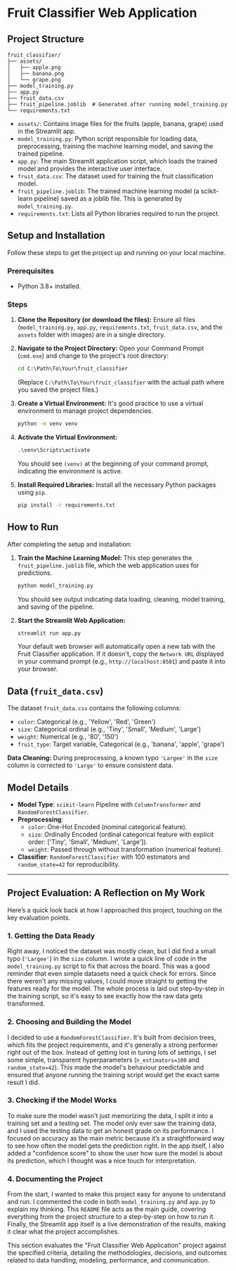 # Fruit Classifier Web Application

## Project Structure

```
fruit_classifier/
├── assets/
│   ├── apple.png
│   ├── banana.png
│   └── grape.png
├── model_training.py
├── app.py
├── fruit_data.csv
├── fruit_pipeline.joblib  # Generated after running model_training.py
└── requirements.txt
```

-   `assets/`: Contains image files for the fruits (apple, banana, grape) used in the Streamlit app.
-   `model_training.py`: Python script responsible for loading data, preprocessing, training the machine learning model, and saving the trained pipeline.
-   `app.py`: The main Streamlit application script, which loads the trained model and provides the interactive user interface.
-   `fruit_data.csv`: The dataset used for training the fruit classification model.
-   `fruit_pipeline.joblib`: The trained machine learning model (a scikit-learn pipeline) saved as a joblib file. This is generated by `model_training.py`.
-   `requirements.txt`: Lists all Python libraries required to run the project.

## Setup and Installation

Follow these steps to get the project up and running on your local machine.

### Prerequisites

-   Python 3.8+ installed.

### Steps

1.  **Clone the Repository (or download the files):**
    Ensure all files (`model_training.py`, `app.py`, `requirements.txt`, `fruit_data.csv`, and the `assets` folder with images) are in a single directory.

2.  **Navigate to the Project Directory:**
    Open your Command Prompt (`cmd.exe`) and change to the project's root directory:
    ```cmd
    cd C:\Path\To\Your\fruit_classifier
    ```
    (Replace `C:\Path\To\Your\fruit_classifier` with the actual path where you saved the project files.)

3.  **Create a Virtual Environment:**
    It's good practice to use a virtual environment to manage project dependencies.
    ```cmd
    python -m venv venv
    ```

4.  **Activate the Virtual Environment:**
    ```cmd
    .\venv\Scripts\activate
    ```
    You should see `(venv)` at the beginning of your command prompt, indicating the environment is active.

5.  **Install Required Libraries:**
    Install all the necessary Python packages using `pip`.
    ```cmd
    pip install -r requirements.txt
    ```

## How to Run

After completing the setup and installation:

1.  **Train the Machine Learning Model:**
    This step generates the `fruit_pipeline.joblib` file, which the web application uses for predictions.
    ```cmd
    python model_training.py
    ```
    You should see output indicating data loading, cleaning, model training, and saving of the pipeline.

2.  **Start the Streamlit Web Application:**
    ```cmd
    streamlit run app.py
    ```
    Your default web browser will automatically open a new tab with the Fruit Classifier application. If it doesn't, copy the `Network URL` displayed in your command prompt (e.g., `http://localhost:8501`) and paste it into your browser.

## Data (`fruit_data.csv`)

The dataset `fruit_data.csv` contains the following columns:

-   `color`: Categorical (e.g., 'Yellow', 'Red', 'Green')
-   `size`: Categorical ordinal (e.g., 'Tiny', 'Small', 'Medium', 'Large')
-   `weight`: Numerical (e.g., '80', '150')
-   `fruit_type`: Target variable, Categorical (e.g., 'banana', 'apple', 'grape')

**Data Cleaning:**
During preprocessing, a known typo `'Largee'` in the `size` column is corrected to `'Large'` to ensure consistent data.

## Model Details

-   **Model Type**: `scikit-learn` Pipeline with `ColumnTransformer` and `RandomForestClassifier`.
-   **Preprocessing**:
    -   `color`: One-Hot Encoded (nominal categorical feature).
    -   `size`: Ordinally Encoded (ordinal categorical feature with explicit order: ['Tiny', 'Small', 'Medium', 'Large']).
    -   `weight`: Passed through without transformation (numerical feature).
-   **Classifier**: `RandomForestClassifier` with 100 estimators and `random_state=42` for reproducibility.

---

## Project Evaluation: A Reflection on My Work

Here’s a quick look back at how I approached this project, touching on the key evaluation points.

### 1. Getting the Data Ready
Right away, I noticed the dataset was mostly clean, but I did find a small typo (`'Largee'`) in the `size` column. I wrote a quick line of code in the `model_training.py` script to fix that across the board. This was a good reminder that even simple datasets need a quick check for errors. Since there weren't any missing values, I could move straight to getting the features ready for the model. The whole process is laid out step-by-step in the training script, so it's easy to see exactly how the raw data gets transformed.

### 2. Choosing and Building the Model
I decided to use a `RandomForestClassifier`. It's built from decision trees, which fits the project requirements, and it's generally a strong performer right out of the box. Instead of getting lost in tuning lots of settings, I set some simple, transparent hyperparameters (`n_estimators=100` and `random_state=42`). This made the model's behaviour predictable and ensured that anyone running the training script would get the exact same result I did.

### 3. Checking if the Model Works
To make sure the model wasn't just memorizing the data, I split it into a training set and a testing set. The model only ever saw the training data, and I used the testing data to get an honest grade on its performance. I focused on accuracy as the main metric because it’s a straightforward way to see how often the model gets the prediction right. In the app itself, I also added a "confidence score" to show the user how sure the model is about its prediction, which I thought was a nice touch for interpretation.

### 4. Documenting the Project
From the start, I wanted to make this project easy for anyone to understand and run. I commented the code in both `model_training.py` and `app.py` to explain my thinking. This `README` file acts as the main guide, covering everything from the project structure to a step-by-step on how to run it. Finally, the Streamlit app itself is a live demonstration of the results, making it clear what the project accomplishes.

This section evaluates the "Fruit Classifier Web Application" project against the specified criteria, detailing the methodologies, decisions, and outcomes related to data handling, modeling, performance, and communication.